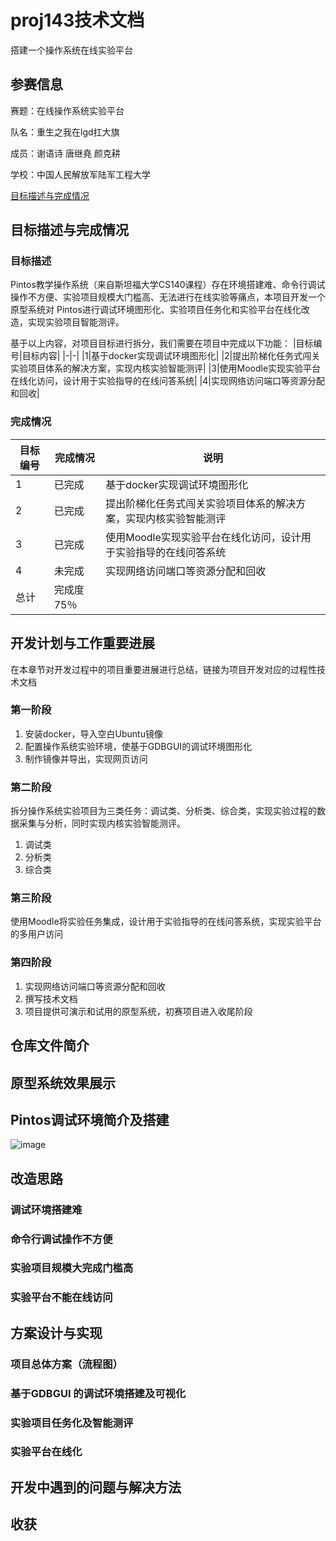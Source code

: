 # proj143技术文档
搭建一个操作系统在线实验平台
## 参赛信息
赛题：在线操作系统实验平台

队名：重生之我在lgd扛大旗

成员：谢语诗 唐继堯 颜克耕

学校：中国人民解放军陆军工程大学

[目标描述与完成情况](https://github.com/CreanX/proj143/tree/main?tab=readme-ov-file#%E7%9B%AE%E6%A0%87%E6%8F%8F%E8%BF%B0%E4%B8%8E%E5%AE%8C%E6%88%90%E6%83%85%E5%86%B5)
## 目标描述与完成情况
### 目标描述
Pintos教学操作系统（来自斯坦福大学CS140课程）存在环境搭建难、命令行调试操作不方便、实验项目规模大门槛高、无法进行在线实验等痛点，本项目开发一个原型系统对 Pintos进行调试环境图形化、实验项目任务化和实验平台在线化改造，实现实验项目智能测评。

基于以上内容，对项目目标进行拆分，我们需要在项目中完成以下功能：
|目标编号|目标内容|
|-|-|
|1|基于docker实现调试环境图形化|
|2|提出阶梯化任务式闯关实验项目体系的解决方案，实现内核实验智能测评|
|3|使用Moodle实现实验平台在线化访问，设计用于实验指导的在线问答系统|
|4|实现网络访问端口等资源分配和回收|
### 完成情况
|目标编号|完成情况|说明|
|-|-|-|
|1|已完成|基于docker实现调试环境图形化|
|2|已完成|提出阶梯化任务式闯关实验项目体系的解决方案，实现内核实验智能测评|
|3|已完成|使用Moodle实现实验平台在线化访问，设计用于实验指导的在线问答系统|
|4|未完成|实现网络访问端口等资源分配和回收|
|总计|完成度75％||
## 开发计划与工作重要进展
在本章节对开发过程中的项目重要进展进行总结，链接为项目开发对应的过程性技术文档
### 第一阶段
1.	安装docker，导入空白Ubuntu镜像
2.	配置操作系统实验环境，使基于GDBGUI的调试环境图形化
3.	制作镜像并导出，实现网页访问
### 第二阶段
拆分操作系统实验项目为三类任务：调试类、分析类、综合类，实现实验过程的数据采集与分析，同时实现内核实验智能测评。
1.	调试类
2.	分析类
3.	综合类
### 第三阶段
使用Moodle将实验任务集成，设计用于实验指导的在线问答系统，实现实验平台的多用户访问
### 第四阶段
1.	实现网络访问端口等资源分配和回收
2.	撰写技术文档
3.	项目提供可演示和试用的原型系统，初赛项目进入收尾阶段
## 仓库文件简介
## 原型系统效果展示
## Pintos调试环境简介及搭建

![image](https://github.com/CreanX/proj143/assets/145346450/c62041e4-429f-4e2e-8ab0-8b71a3d5ae7f)

## 改造思路
### 调试环境搭建难
### 命令行调试操作不方便
### 实验项目规模大完成门槛高
### 实验平台不能在线访问
## 方案设计与实现
### 项目总体方案（流程图）
### 基于GDBGUI 的调试环境搭建及可视化
### 实验项目任务化及智能测评
### 实验平台在线化
## 开发中遇到的问题与解决方法
## 收获
